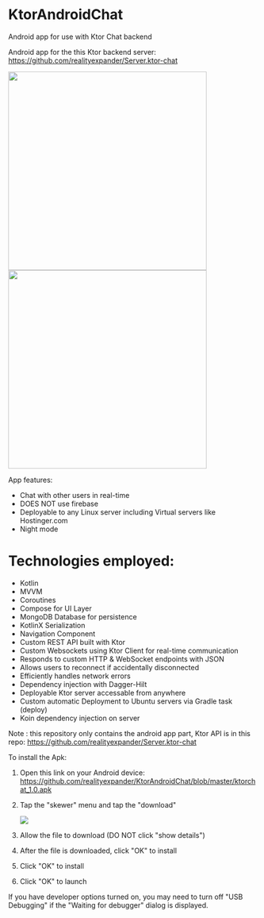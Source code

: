 # KtorAndroidChat
Android app for use with Ktor Chat backend

Android app for the this Ktor backend server: https://github.com/realityexpander/Server.ktor-chat

[<img src="https://user-images.githubusercontent.com/5157474/190579966-c9aa572b-46e4-4db9-a6fe-9ab49b06f269.png" width="400"/>](https://user-images.githubusercontent.com/5157474/190579966-c9aa572b-46e4-4db9-a6fe-9ab49b06f269.png)
[<img src="https://user-images.githubusercontent.com/5157474/190580415-a05d49e5-e55b-4a05-a029-b60e04cf1394.png" width="400"/>](https://user-images.githubusercontent.com/5157474/190580415-a05d49e5-e55b-4a05-a029-b60e04cf1394.png)




App features:
- Chat with other users in real-time
- DOES NOT use firebase
- Deployable to any Linux server including Virtual servers like Hostinger.com
- Night mode

# Technologies employed:

* Kotlin 
* MVVM
* Coroutines
* Compose for UI Layer
* MongoDB Database for persistence
* KotlinX Serialization
* Navigation Component
* Custom REST API built with Ktor
* Custom Websockets using Ktor Client for real-time communication
* Responds to custom HTTP & WebSocket endpoints with JSON
* Allows users to reconnect if accidentally disconnected
* Efficiently handles network errors
* Dependency injection with Dagger-Hilt
* Deployable Ktor server accessable from anywhere
* Custom automatic Deployment to Ubuntu servers via Gradle task (deploy)
* Koin dependency injection on server

Note : this repository only contains the android app part, Ktor API is in this repo:  https://github.com/realityexpander/Server.ktor-chat

To install the Apk:

1. Open this link on your Android device:
   https://github.com/realityexpander/KtorAndroidChat/blob/master/ktorchat_1.0.apk
2. Tap the "skewer" menu and tap the "download"

   [![](https://user-images.githubusercontent.com/5157474/147434050-57102a30-af32-46ed-a90b-d94e0c4a4f35.jpg)]()
3. Allow the file to download (DO NOT click "show details")
4. After the file is downloaded, click "OK" to install
5. Click "OK" to install
6. Click "OK" to launch

If you have developer options turned on, you may need to turn off "USB Debugging" if the "Waiting for debugger" dialog is displayed.
